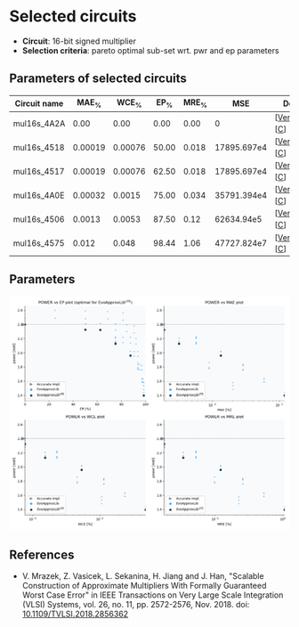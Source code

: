 
Selected circuits
===================
 - **Circuit**: 16-bit signed multiplier
 - **Selection criteria**: pareto optimal sub-set wrt. pwr and ep parameters

Parameters of selected circuits
----------------------------

| Circuit name | MAE<sub>%</sub> | WCE<sub>%</sub> | EP<sub>%</sub> | MRE<sub>%</sub> | MSE | Download |
| --- |  --- | --- | --- | --- | --- | --- | 
| mul16s_4A2A | 0.00 | 0.00 | 0.00 | 0.00 | 0 |  [[Verilog<sub>generic</sub>](mul16s_4A2A.v)]  [[C](mul16s_4A2A.c)] |
| mul16s_4518 | 0.00019 | 0.00076 | 50.00 | 0.018 | 17895.697e4 |   [[Verilog<sub>PDK45</sub>](mul16s_4518_pdk45.v)] [[C](mul16s_4518.c)] |
| mul16s_4517 | 0.00019 | 0.00076 | 62.50 | 0.018 | 17895.697e4 |   [[Verilog<sub>PDK45</sub>](mul16s_4517_pdk45.v)] [[C](mul16s_4517.c)] |
| mul16s_4A0E | 0.00032 | 0.0015 | 75.00 | 0.034 | 35791.394e4 |   [[Verilog<sub>PDK45</sub>](mul16s_4A0E_pdk45.v)] [[C](mul16s_4A0E.c)] |
| mul16s_4506 | 0.0013 | 0.0053 | 87.50 | 0.12 | 62634.94e5 |   [[Verilog<sub>PDK45</sub>](mul16s_4506_pdk45.v)] [[C](mul16s_4506.c)] |
| mul16s_4575 | 0.012 | 0.048 | 98.44 | 1.06 | 47727.824e7 |   [[Verilog<sub>PDK45</sub>](mul16s_4575_pdk45.v)] [[C](mul16s_4575.c)] |
    
Parameters
--------------
![Parameters figure](fig.png)

References
--------------
   - V. Mrazek, Z. Vasicek, L. Sekanina, H. Jiang and J. Han, "Scalable Construction of Approximate Multipliers With Formally Guaranteed Worst Case Error" in IEEE Transactions on Very Large Scale Integration (VLSI) Systems, vol. 26, no. 11, pp. 2572-2576, Nov. 2018. doi: [10.1109/TVLSI.2018.2856362](https://dx.doi.org/10.1109/TVLSI.2018.2856362)

             